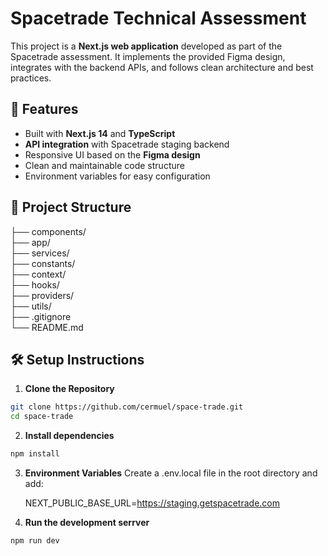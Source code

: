# Spacetrade Technical Assessment

This project is a **Next.js web application** developed as part of the Spacetrade assessment. It implements the provided Figma design, integrates with the backend APIs, and follows clean architecture and best practices.

## 🚀 Features

- Built with **Next.js 14** and **TypeScript**
- **API integration** with Spacetrade staging backend
- Responsive UI based on the **Figma design**
- Clean and maintainable code structure
- Environment variables for easy configuration

## 📂 Project Structure

├── components/  
├── app/  
├── services/  
├── constants/  
├── context/  
├── hooks/  
├── providers/  
├── utils/  
├── .gitignore  
└── README.md

## 🛠️ Setup Instructions

1. **Clone the Repository**

```bash
git clone https://github.com/cermuel/space-trade.git
cd space-trade
```

2. **Install dependencies**

```bash
npm install
```

3. **Environment Variables**
   Create a .env.local file in the root directory and add:

   NEXT_PUBLIC_BASE_URL=https://staging.getspacetrade.com

4. **Run the development serrver**

```bash
npm run dev
```
